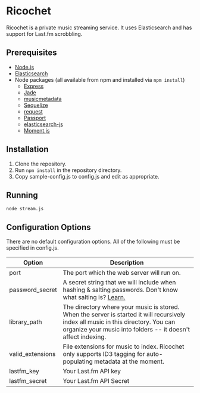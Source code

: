 Ricochet
========

Ricochet is a private music streaming service. It uses Elasticsearch and has support for Last.fm scrobbling.

Prerequisites
-------------
* [Node.js](https://nodejs.org)
* [Elasticsearch](https://www.elastic.co/products/elasticsearch)
* Node packages (all available from npm and installed via `npm install`)
  * [Express](http://expressjs.com)
  * [Jade](https://www.npmjs.com/package/jade)
  * [musicmetadata](https://github.com/leetreveil/musicmetadata)
  * [Sequelize](http://docs.sequelizejs.com/en/latest/)
  * [request](https://github.com/request/request)
  * [Passport](http://passportjs.org/)
  * [elasticsearch-js](https://github.com/elastic/elasticsearch-js)
  * [Moment.js](http://momentjs.com/)

Installation
------------
1. Clone the repository.
2. Run `npm install` in the repository directory.
3. Copy sample-config.js to config.js and edit as appropriate.

Running
-------
`node stream.js`

Configuration Options
---------------------
There are no default configuration options. All of the following must be specified in config.js.

Option  | Description
------- | -----------
port    | The port which the web server will run on.
password_secret | A secret string that we will include when hashing & salting passwords. Don't know what salting is? [Learn.]( http://en.wikipedia.org/wiki/Salt_(cryptography))
library_path | The directory where your music is stored. When the server is started it will recursively index all music in this directory. You can organize your music into folders -- it doesn't affect indexing.
valid_extensions | File extensions for music to index. Ricochet only supports ID3 tagging for auto-populating metadata at the moment.
lastfm_key | Your Last.fm API key
lastfm_secret | Your Last.fm API Secret
